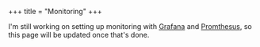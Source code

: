 +++
title = "Monitoring"
+++

I'm still working on setting up monitoring with [Grafana](https://grafana.com/) and [Promthesus](https://prometheus.io/docs/introduction/overview/), so this page will be updated once that's done.


